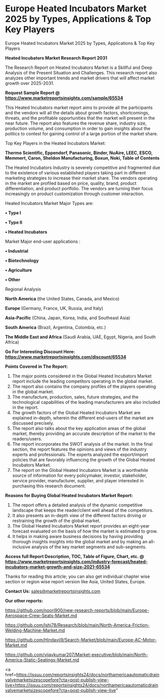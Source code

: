 # Europe Heated Incubators Market 2025 by Types, Applications & Top Key Players
Europe Heated Incubators Market 2025 by Types, Applications & Top Key Players

<strong>Heated Incubators Market Research Report 2031</strong>

The Research Report on Heated Incubators Market is a Skillful and Deep Analysis of the Present Situation and Challenges. This research report also analyzes other important trends and market drivers that will affect market growth over 2025-2031.

<strong>Request Sample Report @ <a href=https://www.marketreportsinsights.com/sample/65534>https://www.marketreportsinsights.com/sample/65534</a></strong>

This Heated Incubators market report aims to provide all the participants and the vendors will all the details about growth factors, shortcomings, threats, and the profitable opportunities that the market will present in the near future. The report also features the revenue share, industry size, production volume, and consumption in order to gain insights about the politics to contest for gaining control of a large portion of the market share.

Top Key Players in the Heated Incubators Market:

<strong>Thermo Scientific, Eppendorf, Panasonic, Binder, NuAire, LEEC, ESCO, Memmert, Caron, Sheldon Manufacturing, Boxun, Noki, Table of Contents</strong>

The Heated Incubators Industry is severely competitive and fragmented due to the existence of various established players taking part in different marketing strategies to increase their market share. The vendors operating in the market are profiled based on price, quality, brand, product differentiation, and product portfolio. The vendors are turning their focus increasingly on product customization through customer interaction.

Heated Incubators Market Major Types are:

<strong>• Type I

• Type II

• Heated Incubators</strong>

Market Major end-user applications :

<strong>• Industrial

• Biotechnology

• Agriculture

• Other</strong>

Regional Analysis

</u><strong><b>North America</b></strong> (the United States, Canada, and Mexico)

<strong><b>Europe </b></strong>(Germany, France, UK, Russia, and Italy)

<strong><b>Asia-Pacific</b></strong> (China, Japan, Korea, India, and Southeast Asia)

<strong><b>South America</b></strong> (Brazil, Argentina, Colombia, etc.)

<strong><b>The Middle East and Africa</b></strong> (Saudi Arabia, UAE, Egypt, Nigeria, and South Africa)

<strong>Go For Interesting Discount Here: <a href=https://www.marketreportsinsights.com/discount/65534>https://www.marketreportsinsights.com/discount/65534</a></strong>

<strong>Points Covered in The Report:</strong>
<ol>
  <li>The major points considered in the Global Heated Incubators Market report include the leading competitors operating in the global market.</li>
  <li>The report also contains the company profiles of the players operating in the global market.</li>
  <li>The manufacture, production, sales, future strategies, and the technological capabilities of the leading manufacturers are also included in the report.</li>
  <li>The growth factors of the Global Heated Incubators Market are explained in-depth, wherein the different end-users of the market are discussed precisely.</li>
  <li>The report also talks about the key application areas of the global market, thereby providing an accurate description of the market to the readers/users.</li>
  <li>The report incorporates the SWOT analysis of the market. In the final section, the report features the opinions and views of the industry experts and professionals. The experts analyzed the export/import policies that are favorably influencing the growth of the Global Heated Incubators Market.</li>
  <li>The report on the Global Heated Incubators Market is a worthwhile source of information for every policymaker, investor, stakeholder, service provider, manufacturer, supplier, and player interested in purchasing this research document.</li>
</ol>
<strong>Reasons for Buying Global Heated Incubators Market Report:</strong>

<ol>
  <li>The report offers a detailed analysis of the dynamic competitive landscape that keeps the reader/client well ahead of the competitors.</li>
  <li>It also presents an in-depth view of the different factors driving or restraining the growth of the global market.</li>
  <li>The Global Heated Incubators Market report provides an eight-year forecast evaluated on the basis of how the market is estimated to grow.</li>
  <li>It helps in making aware business decisions by having providing thorough insights insights into the global market and by making an all-inclusive analysis of the key market segments and sub-segments.</li>
</ol>
<strong>Access full Report Description, TOC, Table of Figure, Chart, etc. @ <a href=https://www.marketreportsinsights.com/industry-forecast/heated-incubators-market-growth-and-size-2021-65534>https://www.marketreportsinsights.com/industry-forecast/heated-incubators-market-growth-and-size-2021-65534</a></strong>


Thanks for reading this article; you can also get individual chapter wise section or region wise report version like Asia, United States, Europe.

<strong>Contact Us:</strong>
sales@marketreportsinsights.com

<strong>Our other reports:</strong>

<a href=https://github.com/noori900/new-research-reports/blob/main/Europe-Aerospace-Crew-Seats-Market.md>https://github.com/noori900/new-research-reports/blob/main/Europe-Aerospace-Crew-Seats-Market.md</a>

<a href=https://github.com/Ishi78/Research/blob/main/North-America-Friction-Welding-Machine-Market.md>https://github.com/Ishi78/Research/blob/main/North-America-Friction-Welding-Machine-Market.md</a>

<a href=https://github.com/Hindavii9/Search-Market/blob/main/Europe-AC-Motor-Market.md>https://github.com/Hindavii9/Search-Market/blob/main/Europe-AC-Motor-Market.md</a>

<a href=https://github.com/vijaykumar207/Market-executive/blob/main/North-America-Static-Seatings-Market.md>https://github.com/vijaykumar207/Market-executive/blob/main/North-America-Static-Seatings-Market.md</a>

<a href=https://issuu.com/reportsinsights24/docs/northamericaautomaticdrainvalvemarketsizescopefore?cta=post-publish-view-live>https://issuu.com/reportsinsights24/docs/northamericaautomaticdrainvalvemarketsizescopefore?cta=post-publish-view-live</a>"
